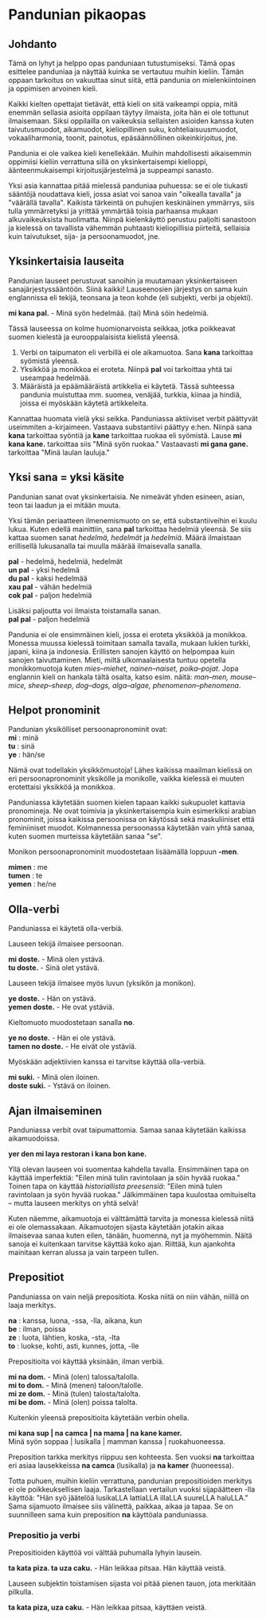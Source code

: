 # Pandunian pikaopas

## Johdanto

Tämä on lyhyt ja helppo opas panduniaan tutustumiseksi. Tämä opas esittelee panduniaa ja näyttää kuinka se vertautuu muihin kieliin. Tämän oppaan tarkoitus on vakuuttaa sinut siitä, että pandunia on mielenkiintoinen ja oppimisen arvoinen kieli.

Kaikki kielten opettajat tietävät, että kieli on sitä vaikeampi oppia, mitä enemmän sellasia asioita oppilaan täytyy ilmaista, joita hän ei ole tottunut ilmaisemaan. Siksi oppilailla on vaikeuksia sellaisten asioiden kanssa kuten taivutusmuodot, aikamuodot, kieliopillinen suku, kohteliaisuusmuodot, vokaaliharmonia, toonit, painotus, epäsäännöllinen oikeinkirjoitus, jne.

Pandunia ei ole vaikea kieli kenellekään. Muihin mahdollisesti aikaisemmin oppimiisi kieliin verrattuna sillä on yksinkertaisempi kielioppi, äänteenmukaisempi kirjoitusjärjestelmä ja suppeampi sanasto.

Yksi asia kannattaa pitää mielessä panduniaa puhuessa: se ei ole tiukasti sääntöjä noudattava kieli, jossa asiat voi sanoa vain "oikealla tavalla" ja "väärällä tavalla". Kaikista tärkeintä on puhujien keskinäinen ymmärrys, siis tulla ymmärretyksi ja yrittää ymmärtää toisia parhaansa mukaan alkuvaikeuksista huolimatta. Niinpä kielenkäyttö perustuu paljolti sanastoon ja kielessä on tavallista vähemmän puhtaasti kieliopillisia piirteitä, sellaisia kuin taivutukset, sija- ja persoonamuodot, jne.



## Yksinkertaisia lauseita

Pandunian lauseet perustuvat sanoihin ja muutamaan yksinkertaiseen sanajärjestyssääntöön. Siinä kaikki! Lauseenosien järjestys on sama kuin englannissa eli tekijä, teonsana ja teon kohde (eli subjekti, verbi ja objekti).

**mi kana pal.** - Minä syön hedelmää. (tai) Minä söin hedelmiä.

Tässä lauseessa on kolme huomionarvoista seikkaa, jotka poikkeavat suomen kielestä ja eurooppalaisista kielistä yleensä.

1. Verbi on taipumaton eli verbillä ei ole aikamuotoa. Sana **kana** tarkoittaa syömistä yleensä.
2. Yksikköä ja monikkoa ei eroteta. Niinpä **pal** voi tarkoittaa yhtä tai useampaa hedelmää.
3. Määräistä ja epäämääräistä artikkelia ei käytetä. Tässä suhteessa pandunia muistuttaa mm. suomea, venäjää, turkkia, kiinaa ja hindiä, joissa ei myöskään käytetä artikkeleita.

Kannattaa huomata vielä yksi seikka. Panduniassa aktiiviset verbit päättyvät useimmiten a-kirjaimeen. Vastaava substantiivi päättyy e:hen. Niinpä sana **kana** tarkoittaa syöntiä ja **kane** tarkoittaa ruokaa eli syömistä. Lause **mi kana kane.** tarkoittaa siis "Minä syön ruokaa." Vastaavasti **mi gana gane.** tarkoittaa "Minä laulan lauluja."



## Yksi sana = yksi käsite

Pandunian sanat ovat yksinkertaisia. Ne nimeävät yhden esineen, asian, teon tai laadun ja ei mitään muuta.

Yksi tämän periaatteen ilmenemismuoto on se, että substantiiveihin ei kuulu lukua. Kuten edellä mainittiin, sana **pal** tarkoittaa hedelmiä yleensä. Se siis kattaa suomen sanat _hedelmä, hedelmät_ ja _hedelmiä_. Määrä ilmaistaan erillisellä lukusanalla tai muulla määrää ilmaisevalla sanalla.

**pal** - hedelmä, hedelmiä, hedelmät  
**un pal** - yksi hedelmä  
**du pal** - kaksi hedelmää  
**xau pal** - vähän hedelmiä  
**cok pal** - paljon hedelmiä

Lisäksi paljoutta voi ilmaista toistamalla sanan.  
**pal pal** - paljon hedelmiä

Pandunia ei ole ensimmäinen kieli, jossa ei eroteta yksikköä ja monikkoa. Monessa muussa kielessä toimitaan samalla tavalla, mukaan lukien turkki, japani, kiina ja indonesia. Erillisten sanojen käyttö on helpompaa kuin sanojen taivuttaminen. Mieti, miltä ulkomaalaisesta tuntuu opetella monikkomuotoja kuten _mies–miehet, nainen–naiset, poika–pojat_. Jopa englannin kieli on hankala tältä osalta, katso esim. näitä: _man–men, mouse–mice, sheep–sheep, dog–dogs, alga–algae, phenomenon–phenomena_.



## Helpot pronominit

Pandunian yksikölliset persoonapronominit ovat:  
**mi** : minä  
**tu** : sinä  
**ye** : hän/se

Nämä ovat todellakin yksikkömuotoja! Lähes kaikissa maailman kielissä on eri persoonapronominit yksikölle ja monikolle, vaikka kielessä ei muuten erotettaisi yksikköä ja monikkoa.

Panduniassa käytetään suomen kielen tapaan kaikki sukupuolet kattavia pronomineja. Ne ovat toimivia ja yksinkertaisempia kuin esimerkiksi arabian pronominit, joissa kaikissa persoonissa on käytössä sekä maskuliiniset että feminiiniset muodot. Kolmannessa persoonassa käytetään vain yhtä sanaa, kuten suomen murteissa käytetään sanaa "se".

Monikon persoonapronominit muodostetaan lisäämällä loppuun **-men**.

**mimen** : me  
**tumen** : te  
**yemen** : he/ne



## Olla-verbi

Panduniassa ei käytetä olla-verbiä.

Lauseen tekijä ilmaisee persoonan.

**mi doste.** - Minä olen ystävä.  
**tu doste.** - Sinä olet ystävä.

Lauseen tekijä ilmaisee myös luvun (yksikön ja monikon).

**ye doste.** - Hän on ystävä.  
**yemen doste.** - He ovat ystäviä.

Kieltomuoto muodostetaan sanalla **no**.

**ye no doste.** - Hän ei ole ystävä.  
**tamen no doste.** - He eivät ole ystäviä.


Myöskään adjektiivien kanssa ei tarvitse käyttää olla-verbiä.

**mi suki.** - Minä olen iloinen.  
**doste suki.** - Ystävä on iloinen.



## Ajan ilmaiseminen

Panduniassa verbit ovat taipumattomia. Samaa sanaa käytetään kaikissa aikamuodoissa.

**yer den mi laya restoran i kana bon kane.**

Yllä olevan lauseen voi suomentaa kahdella tavalla. Ensimmäinen tapa on käyttää imperfektiä: "Eilen minä tulin ravintolaan ja söin hyvää ruokaa." Toinen tapa on käyttää _historiallista preesensiä_: "Eilen minä tulen ravintolaan ja syön hyvää ruokaa." Jälkimmäinen tapa kuulostaa omituiselta – mutta lauseen merkitys on yhtä selvä!

Kuten näemme, aikamuotoja ei välttämättä tarvita ja monessa kielessä niitä ei ole olemassakaan. Aikamuotojen sijasta käytetään jotakin aikaa ilmaisevaa sanaa kuten eilen, tänään, huomenna, nyt ja myöhemmin. Näitä sanoja ei kuitenkaan tarvitse käyttää koko ajan. Riittää, kun ajankohta mainitaan kerran alussa ja vain tarpeen tullen.


<!--
## Tavan ilmaiseminen
-->




## Prepositiot

Panduniassa on vain neljä prepositiota. Koska niitä on niin vähän, niillä on laaja merkitys.

**na** : kanssa, luona, -ssa, -lla, aikana, kun  
**be** : ilman, poissa  
**ze** : luota, lähtien, koska, -sta, -lta  
**to** : luokse, kohti, asti, kunnes, jotta, -lle  

Prepositioita voi käyttää yksinään, ilman verbiä.

**mi na dom.** - Minä (olen) talossa/talolla.  
**mi to dom.** - Minä (menen) taloon/talolle.  
**mi ze dom.** - Minä (tulen) talosta/talolta.  
**mi be dom.** - Minä (olen) poissa talolta.

Kuitenkin yleensä prepositioita käytetään verbin ohella.

**mi kana sup | na camca | na mama | na kane kamer.**  
Minä syön soppaa | lusikalla | mamman kanssa | ruokahuoneessa.

Preposition tarkka merkitys riippuu sen kohteesta. Sen vuoksi **na** tarkoittaa eri asiaa lausekkeissa **na camca** (lusikalla) ja **na kamer** (huoneessa).

Totta puhuen, muihin kieliin verrattuna, pandunian prepositioiden merkitys ei ole poikkeuksellisen laaja. Tarkastellaan vertailun vuoksi sijapäätteen -lla käyttöä: "Hän syö jäätelöä lusikaLLA lattiaLLA illaLLA suureLLA haluLLA." Sama sijamuoto ilmaisee siis välinettä, paikkaa, aikaa ja tapaa. Se on suunnilleen sama kuin preposition **na** käyttöala panduniassa.


### Prepositio ja verbi

Prepositioiden käyttöä voi välttää puhumalla lyhyin lausein.

**ta kata piza. ta uza caku.** - Hän leikkaa pitsaa. Hän käyttää veistä.

Lauseen subjektin toistamisen sijasta voi pitää pienen tauon, jota merkitään pilkulla.

**ta kata piza, uza caku.** - Hän leikkaa pitsaa, käyttäen veistä.


